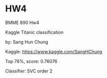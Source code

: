 # HW4

BMME 890 Hw4

Kaggle Titanic classification

by: Sang Hun Chung

Kaggle: https://www.kaggle.com/SangHChung

Top 78%, score: 0.76076

Classifier: SVC order 2
